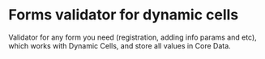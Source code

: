 # Forms validator for dynamic cells

Validator for any form you need (registration, adding info params and etc), which works with Dynamic Cells, and store all values in Core Data.
